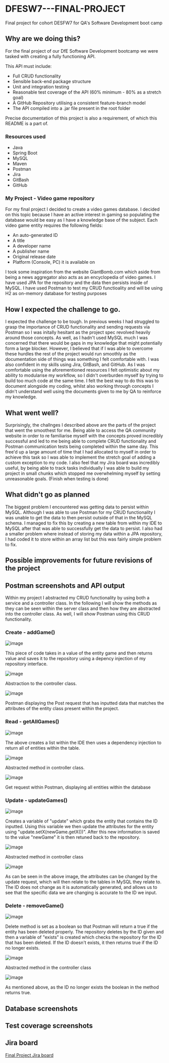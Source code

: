 # DFESW7---FINAL-PROJECT
Final project for cohort DESFW7 for QA's Software Development boot camp

## Why are we doing this?
For the final project of our DfE Software Development bootcamp we were tasked with creating a fully functioning API.

This API must include:
* Full CRUD functionality
* Sensible back-end package structure
* Unit and integration testing
* Reasonable test coverage of the API (60% minimum - 80% as a stretch goal)
* A GitHub Repository utilising a consistent feature-branch model
* The API compiled into a .jar file present in the root folder

Precise documentation of this project is also a requirement, of which this README is a part of.

### Resources used
* Java
* Spring Boot
* MySQL
* Maven
* Postman
* Jira
* GitBash
* GitHub

### My Project - Video game repository
For my final project I decided to create a video games database. I decided on this topic because I have an active interest in gaming
so populating the database would be easy as I have a knowledge base of the subject. Each video game entity requires the following fields:
* An auto-generated ID
* A title
* A developer name
* A publisher name
* Original release date
* Platform (Console, PC) it is available on

I took some inspiration from the website GiantBomb.com which aside from being a news aggregator also acts as an encyclopedia of video games. 
I have used JPA for the repository and the data then persists inside of MySQL. I have used Postman to test my CRUD functioality and will be using
H2 as on-memory database for testing purposes


## How I expected the challenge to go.
I expected the challenge to be tough. In previous weeks I had struggled to grasp the importance of CRUD functionality and sending requests via Postman so
I was initally hesitant as the project spec revolved heavily around those concepts. As well, as I hadn't used MySQL much I was concerned that there would be gaps in
my knowledge that might potentially form a large blocker. However, I believed that if I was able to overcome these hurdles the rest of the project would run smoothly as the documentation side of things was something I felt comfortable with. I was also confident in my skills using Jira, GitBash, and GitHub. As I was comfortable using the aforementioned resources I felt optimistic about my ability to modularise my workflow, so I didn't overburden myself by trying to build too much code at the same time. I felt the best way to do this was to document alongside my coding, whilst also working through concepts I didn't understand well using the documents given to me by QA to reinforce my knowledge.

## What went well?
Surprisingly, the challnges I described above are the parts of the project that went the smoothest for me. Being able to access the QA community website in order to re familiarise myself with the concepts proved incredibly successful and led to me being able to complete CRUD functionality and Postman communication tests being completed within the same day. This free'd up a large amount of time that I had allocated to myself in order to achieve this task so I was able to implement the stretch goal of adding a custom exception to my code. I also feel that my Jira board was incredibly useful, by being able to track tasks individually I was able to build my project in small chunks which stopped me overwhelming myself by setting unreasonable goals. (Finish when testing is done)


## What didn't go as planned
The biggest problem I encountered was getting data to persist within MySQL. Although I was able to use Postman for my CRUD functionality I was unable to get the data to then persist outside of that in the MySQL schema. I managed to fix this by creating a new table from within my IDE to MySQL after that was able to successfully get the data to persist. I also had a smaller problem where instead of storing my data within a JPA repository, I had coded it to store within an array list but this was fairly simple problem to fix.

## Possible improvements for future revisions of the project

## Postman screenshots and API output
Within my project I abstracted my CRUD functionality by using both a service and a controller class. In the following I will show the methods as they can be seen within the server class and then how they are abstracted into the controller class. As well, I will show Postman using this CRUD functionality.

### Create - addGame()

![image](https://user-images.githubusercontent.com/92368003/152183282-8f8507f4-e23b-4366-a5ce-9f044cf178ef.png)

This piece of code takes in a value of the entity game and then returns value and saves it to the repository using a depency injection of my repository interface.

![image](https://user-images.githubusercontent.com/92368003/152239809-5e9c5e76-24a2-41ba-8855-913152b2a833.png)

Abstraction to the controller class.

![image](https://user-images.githubusercontent.com/92368003/152240121-80d8b22f-be7e-4c36-ab00-524c210cef3e.png)

Postman displaying the Post request that has inputted data that matches the attributes of the entity class present within the project.

### Read - getAllGames()

![image](https://user-images.githubusercontent.com/92368003/152183879-f43a6c18-aef6-4ee3-b696-54bfe8e2e737.png)

The above creates a list within the IDE then uses a dependency injection to return all of entities within the table.

![image](https://user-images.githubusercontent.com/92368003/152240691-8d3284d2-33de-427d-95b5-919d53138e1a.png)

Abstracted method in controller class.

![image](https://user-images.githubusercontent.com/92368003/152240832-316db604-85ca-497a-9a68-2225fec987b9.png)

Get request within Postman, displaying all entities within the database

### Update - updateGames()

![image](https://user-images.githubusercontent.com/92368003/152184613-74eb4baa-4c27-44e1-9d68-87e96f74ea97.png)

Creates a variable of "update" which grabs the entity that contains the ID inputted. Using this variable we then update the attributes for the entity using "update.setX(newGame.getX())". After this new information is saved to the value "newGame" it is then retuned back to the repository.

![image](https://user-images.githubusercontent.com/92368003/152240975-b3a950e5-7629-4edb-b6e2-0dca9ab02c9e.png)

Abstracted method in controller class

![image](https://user-images.githubusercontent.com/92368003/152241275-f566ec79-65b7-4325-80b2-67e74dae4653.png)

As can be seen in the above image, the attributes can be changed by the update request, which will then relate to the tables in MySQL they relate to. The ID does not change as it is automatically generated, and allows us to see that the specific data we are changing is accurate to the ID we input.


### Delete - removeGame()

![image](https://user-images.githubusercontent.com/92368003/152186883-4330a1a6-cbe3-4dd2-8b87-ad840a58f97b.png)

Delete method is set as a boolean so that Postman will return a true if the entity has been deleted properly. The repository deletes by the ID given and then a variable of "exists" is created which checks the repository for the ID that has been deleted. If the ID doesn't exists, it then returns true if the ID no longer exists.

![image](https://user-images.githubusercontent.com/92368003/152243051-2db00070-b7bb-4071-ad8a-352957706d48.png)

Abstracted method in the controller class

![image](https://user-images.githubusercontent.com/92368003/152243141-0627505f-a78b-4a8a-94ab-525e05a40755.png)

As mentioned above, as the ID no longer exists the boolean in the method returns true.

## Database screenshots

## Test coverage screenshots

## Jira board
[Final Project Jira board](https://dwc342.atlassian.net/jira/software/projects/D7FP/boards/3)
